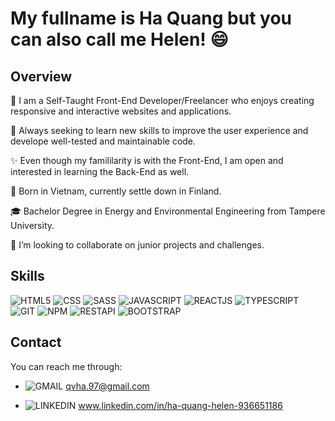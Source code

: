 # My fullname is Ha Quang but you can also call me Helen! :smile:

## Overview
🌱 I am a Self-Taught Front-End Developer/Freelancer who enjoys creating responsive and interactive websites and applications. 

🔎 Always seeking to learn new skills to improve the user experience and develope well-tested and maintainable code. 

✨ Even though my famililarity is with the Front-End, I am open and interested in learning the Back-End as well.


📍   Born in Vietnam, currently settle down in Finland.

🎓 Bachelor Degree in Energy and Environmental Engineering from Tampere University.

🤝 I’m looking to collaborate on junior projects and challenges.



## Skills
![HTML5](https://img.icons8.com/color/64/000000/html-5--v1.png) 
![CSS](https://img.icons8.com/color/64/000000/css3.png)
![SASS](https://img.icons8.com/color/64/000000/sass.png)
![JAVASCRIPT](https://img.icons8.com/color/64/000000/javascript--v1.png)
![REACTJS](https://img.icons8.com/color/64/000000/react-native.png)
![TYPESCRIPT](https://img.icons8.com/color/64/000000/typescript.png)
![GIT](https://img.icons8.com/color/64/000000/git.png)
![NPM](https://img.icons8.com/color/64/000000/npm.png)
![RESTAPI](https://img.icons8.com/color/64/000000/api-settings.png)
![BOOTSTRAP](https://img.icons8.com/color/48/000000/bootstrap.png)

## Contact
You can reach me through:

- ![GMAIL](https://img.icons8.com/color/17/000000/gmail-new.png) qvha.97@gmail.com

- ![LINKEDIN](https://img.icons8.com/color/17/000000/linkedin.png) www.linkedin.com/in/ha-quang-helen-936651186

